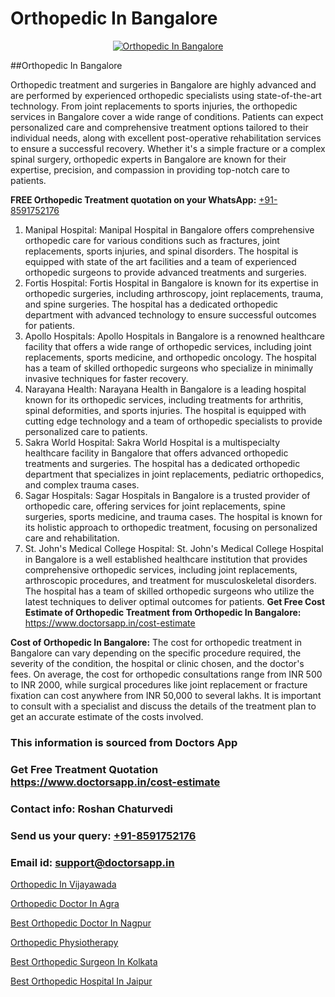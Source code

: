 # Orthopedic In Bangalore

<p align="center">
  <a href="https://doctorsapp.in">
    <img src="https://i.ibb.co/tqM3hNg/sqdqdqsddsa.png" alt="Orthopedic In Bangalore">
  </a>
</p>
##Orthopedic In Bangalore

Orthopedic treatment and surgeries in Bangalore are highly advanced and are performed by experienced orthopedic specialists using state-of-the-art technology. From joint replacements to sports injuries, the orthopedic services in Bangalore cover a wide range of conditions. Patients can expect personalized care and comprehensive treatment options tailored to their individual needs, along with excellent post-operative rehabilitation services to ensure a successful recovery. Whether it's a simple fracture or a complex spinal surgery, orthopedic experts in Bangalore are known for their expertise, precision, and compassion in providing top-notch care to patients.

**FREE Orthopedic Treatment quotation on your WhatsApp:**  [+91-8591752176](https://api.whatsapp.com/send?phone=8591752176)

1) Manipal Hospital: Manipal Hospital in Bangalore offers comprehensive orthopedic care for various conditions such as fractures, joint replacements, sports injuries, and spinal disorders. The hospital is equipped with state of the art facilities and a team of experienced orthopedic surgeons to provide advanced treatments and surgeries.
2) Fortis Hospital: Fortis Hospital in Bangalore is known for its expertise in orthopedic surgeries, including arthroscopy, joint replacements, trauma, and spine surgeries. The hospital has a dedicated orthopedic department with advanced technology to ensure successful outcomes for patients.
3) Apollo Hospitals: Apollo Hospitals in Bangalore is a renowned healthcare facility that offers a wide range of orthopedic services, including joint replacements, sports medicine, and orthopedic oncology. The hospital has a team of skilled orthopedic surgeons who specialize in minimally invasive techniques for faster recovery.
4) Narayana Health: Narayana Health in Bangalore is a leading hospital known for its orthopedic services, including treatments for arthritis, spinal deformities, and sports injuries. The hospital is equipped with cutting edge technology and a team of orthopedic specialists to provide personalized care to patients.
5) Sakra World Hospital: Sakra World Hospital is a multispecialty healthcare facility in Bangalore that offers advanced orthopedic treatments and surgeries. The hospital has a dedicated orthopedic department that specializes in joint replacements, pediatric orthopedics, and complex trauma cases.
6) Sagar Hospitals: Sagar Hospitals in Bangalore is a trusted provider of orthopedic care, offering services for joint replacements, spine surgeries, sports medicine, and trauma cases. The hospital is known for its holistic approach to orthopedic treatment, focusing on personalized care and rehabilitation.
7) St. John's Medical College Hospital: St. John's Medical College Hospital in Bangalore is a well established healthcare institution that provides comprehensive orthopedic services, including joint replacements, arthroscopic procedures, and treatment for musculoskeletal disorders. The hospital has a team of skilled orthopedic surgeons who utilize the latest techniques to deliver optimal outcomes for patients.
**Get Free Cost Estimate of Orthopedic Treatment from Orthopedic In Bangalore:** https://www.doctorsapp.in/cost-estimate

**Cost of Orthopedic In Bangalore:**
The cost for orthopedic treatment in Bangalore can vary depending on the specific procedure required, the severity of the condition, the hospital or clinic chosen, and the doctor's fees. On average, the cost for orthopedic consultations range from INR 500 to INR 2000, while surgical procedures like joint replacement or fracture fixation can cost anywhere from INR 50,000 to several lakhs. It is important to consult with a specialist and discuss the details of the treatment plan to get an accurate estimate of the costs involved.

### This information is sourced from Doctors App 
### Get Free Treatment Quotation https://www.doctorsapp.in/cost-estimate
### Contact info: Roshan Chaturvedi 
### Send us your query: [+91-8591752176](https://api.whatsapp.com/send?phone=8591752176) 
### Email id: support@doctorsapp.in

[Orthopedic In Vijayawada](https://www.linkedin.com/pulse/orthopedic-vijayawada-doctorsapp-chittagong-ty6ee?trackingId=cbLDhgSAORJ05BdXblE8FA%3D%3D&lipi=urn%3Ali%3Apage%3Ad_flagship3_company_admin%3BUjs5mcUZR9ewYOKOFkpg2w%3D%3D)

[Orthopedic Doctor In Agra](https://www.linkedin.com/pulse/orthopedic-doctor-agra-doctorsapp-chittagong-0xbwe?trackingId=9MYbn3rP%2BfhrM6l2yMeREA%3D%3D&lipi=urn%3Ali%3Apage%3Ad_flagship3_company_admin%3BUjs5mcUZR9ewYOKOFkpg2w%3D%3D)

[Best Orthopedic Doctor In Nagpur](https://medium.com/@vimalrana22/best-orthopedic-doctor-in-nagpur-828a7e80d2f9)

[Orthopedic Physiotherapy](https://medium.com/@vimalrana22/orthopedic-physiotherapy-591046fcb03b)

[Best Orthopedic Surgeon In Kolkata](https://doctors-apps.github.io/doctorsapp/best-orthopedic-surgeon-in-kolkata)

[Best Orthopedic Hospital In Jaipur](https://doctors-apps.github.io/doctorsapp/best-orthopedic-hospital-in-jaipur)

